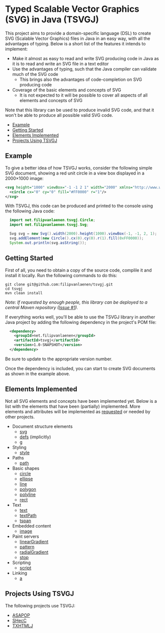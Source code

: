 # Typed Scalable Vector Graphics (SVG) in Java (TSVGJ)

This project aims to provide a domain-specific language (DSL) to create SVG (Scalable Vector Graphics) files in Java in
an easy way, with all the advantages of typing. Below is a short list of the features it intends to implement:

* Make it almost as easy to read and write SVG producing code in Java as it is to read and write an SVG file in a text
  editor
* Use the advantages of typing, such that the Java compiler can validate much of the SVG code
  * This brings also the advantages of code-completion on SVG producing code
* Coverage of the basic elements and concepts of SVG
  * It is not expected to it will be possible to cover all aspects of all elements and concepts of SVG

Note that this library can be used to produce invalid SVG code, and that it won't be able to produce all possible
valid SVG code.

* [Example](#example)
* [Getting Started](#getting-started)
* [Elements Implemented](#elements-implemented)
* [Projects Using TSVGJ](#projects-using-tsvgj)

## Example

To give a better idea of how TSVGJ works, consider the following simple SVG document, showing a red unit circle in a
view box displayed in a 2000×1000 image:

```svg
<svg height="1000" viewBox="-1 -1 2 1" width="2000" xmlns="http://www.w3.org/2000/svg">
  <circle cx="0" cy="0" fill="#FF0000" r="1"/>
</svg>
```

With TSVGJ, this code can be produced and printed to the console using the following Java code:

```java
  import net.filipvanlaenen.tsvgj.Circle;
  import net.filipvanlaenen.tsvgj.Svg;

  Svg svg = new Svg().width(2000).height(1000).viewBox(-1, -1, 2, 1);
  svg.addElement(new Circle().cx(0).cy(0).r(1).fill(0xFF0000));
  System.out.println(svg.asString());
```

## Getting Started

First of all, you need to obtain a copy of the source code, complile it and install it locally. Run the following
commands to do this:

```
git clone git@github.com:filipvanlaenen/tsvgj.git
cd tsvgj
mvn clean install
```

*Note: If requested by enough people, this library can be deployed to a central Maven repository
([Issue #1](https://github.com/filipvanlaenen/tsvgj/issues/1)).*

If everything works well, you'll be able to use the TSVGJ library in another Java project by adding the following
dependency in the project's POM file:

```xml
  <dependency>
    <groupId>net.filipvanlaenen</groupId>
    <artifactId>tsvgj</artifactId>
    <version>1.0-SNAPSHOT</version>
  </dependency>
```

Be sure to update to the appropriate version number.

Once the dependency is included, you can start to create SVG documents as shown in the example above.

## Elements Implemented

Not all SVG elements and concepts have been implemented yet. Below is a list with the elements that have been
(partially) implemented. More elements and attributes will be implemented as
[requested](https://github.com/filipvanlaenen/tsvgj/issues) or needed by other projects.

* Document structure elements
  * [svg](https://www.w3.org/TR/SVG/struct.html#SVGElement)
  * [defs](https://www.w3.org/TR/SVG/struct.html#DefsElement) (implicitly)
  * [g](https://www.w3.org/TR/SVG/struct.html#GElement)
* Styling
  * [style](https://www.w3.org/TR/SVG/styling.html#StyleElement)
* Paths
  * [path](https://www.w3.org/TR/SVG/paths.html#PathElement)
* Basic shapes
  * [circle](https://www.w3.org/TR/SVG/shapes.html#CircleElement)
  * [ellipse](https://www.w3.org/TR/SVG/shapes.html#EllipseElement)
  * [line](https://www.w3.org/TR/SVG/shapes.html#LineElement)
  * [polygon](https://www.w3.org/TR/SVG/shapes.html#PolygonElement)
  * [polyline](https://www.w3.org/TR/SVG/shapes.html#PolylineElement)
  * [rect](https://www.w3.org/TR/SVG/shapes.html#RectElement)
* Text
  * [text](https://www.w3.org/TR/SVG/text.html#TextElement)
  * [textPath](https://www.w3.org/TR/SVG/text.html#TextPathElement)
  * [tspan](https://www.w3.org/TR/SVG/text.html#TextElement)
* Embedded content
  * [image](https://www.w3.org/TR/SVG/embedded.html#ImageElement)
* Paint servers
  * [linearGradient](https://www.w3.org/TR/SVG/pservers.html#LinearGradientElement)
  * [pattern](https://www.w3.org/TR/SVG/pservers.html#Patterns)
  * [radialGradient](https://www.w3.org/TR/SVG/pservers.html#RadialGradientElement)
  * [stop](https://www.w3.org/TR/SVG/pservers.html#StopElement)
* Scripting
  * [script](https://www.w3.org/TR/SVG/interact.html#ScriptElement)
* Linking
  * [a](https://www.w3.org/TR/SVG/linking.html#AElement)

## Projects Using TSVGJ

The following projects use TSVGJ:
* [ASAPOP](https://github.com/filipvanlaenen/asapop)
* [SHecC](https://github.com/filipvanlaenen/shecc)
* [TXHTMLJ](https://github.com/filipvanlaenen/txhtmlj)
